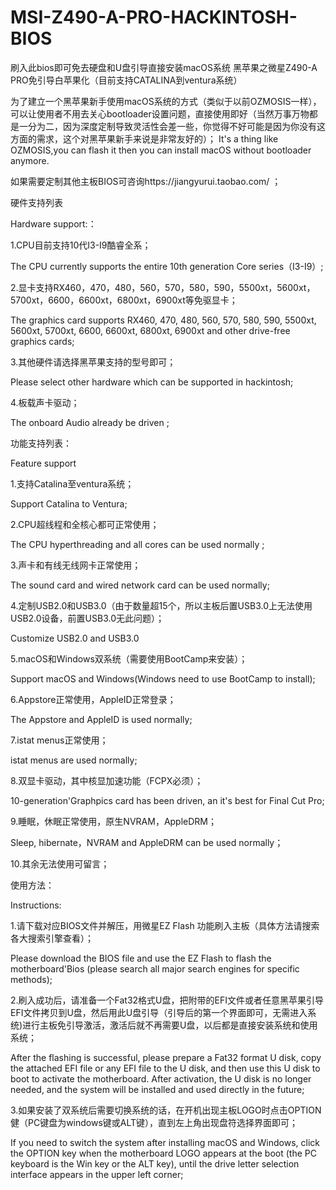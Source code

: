 # MSI-Z490-A-PRO-HACKINTOSH-BIOS
刷入此bios即可免去硬盘和U盘引导直接安装macOS系统
黑苹果之微星Z490-A PRO免引导白苹果化（目前支持CATALINA到ventura系统）

为了建立一个黑苹果新手使用macOS系统的方式（类似于以前OZMOSIS一样），可以让使用者不用去关心bootloader设置问题，直接使用即好（当然万事万物都是一分为二，因为深度定制导致灵活性会差一些，你觉得不好可能是因为你没有这方面的需求，这个对黑苹果新手来说是非常友好的）； It's a thing like OZMOSIS,you can flash it then you can install macOS without bootloader anymore.

如果需要定制其他主板BIOS可咨询https://jiangyurui.taobao.com/ ；

硬件支持列表

Hardware support:：

1.CPU目前支持10代I3-I9酷睿全系；

The CPU currently supports the entire 10th generation Core series（I3-I9）;

2.显卡支持RX460，470，480，560，570，580，590，5500xt，5600xt，5700xt，6600，6600xt，6800xt，6900xt等免驱显卡；

The graphics card supports RX460, 470, 480, 560, 570, 580, 590, 5500xt, 5600xt, 5700xt, 6600, 6600xt, 6800xt, 6900xt and other drive-free graphics cards;

3.其他硬件请选择黑苹果支持的型号即可；

Please select other hardware which can be supported in hackintosh;

4.板载声卡驱动；

The onboard Audio already be driven ;

功能支持列表：

Feature support

1.支持Catalina至ventura系统；

Support Catalina to Ventura;

2.CPU超线程和全核心都可正常使用；

The CPU hyperthreading and all cores can be used normally ;

3.声卡和有线无线网卡正常使用；

The sound card and wired network card can be used normally;

4.定制USB2.0和USB3.0（由于数量超15个，所以主板后置USB3.0上无法使用USB2.0设备，前置USB3.0无此问题）；

Customize USB2.0 and USB3.0

5.macOS和Windows双系统（需要使用BootCamp来安装）；

Support macOS and Windows(Windows need to use BootCamp to install);

6.Appstore正常使用，AppleID正常登录；

The Appstore and AppleID is used normally;

7.istat menus正常使用；

istat menus are used normally;

8.双显卡驱动，其中核显加速功能（FCPX必须）；

10-generation'Graphpics card has been driven, an it's best for Final Cut Pro;

9.睡眠，休眠正常使用，原生NVRAM，AppleDRM；

Sleep, hibernate，NVRAM and AppleDRM can be used normally；

10.其余无法使用可留言；

使用方法：

Instructions:

1.请下载对应BIOS文件并解压，用微星EZ Flash 功能刷入主板（具体方法请搜索各大搜索引擎查看）；

Please download the BIOS file and use the  EZ Flash  to flash the motherboard'Bios (please search all major search engines for specific methods);

2.刷入成功后，请准备一个Fat32格式U盘，把附带的EFI文件或者任意黑苹果引导EFI文件拷贝到U盘，然后用此U盘引导（引导后的第一个界面即可，无需进入系统)进行主板免引导激活，激活后就不再需要U盘，以后都是直接安装系统和使用系统；

After the flashing is successful, please prepare a Fat32 format U disk, copy the attached EFI file or any EFI file to the U disk, and then use this U disk to boot to activate the motherboard. After activation, the U disk is no longer needed, and the system will be installed and used directly in the future;

3.如果安装了双系统后需要切换系统的话，在开机出现主板LOGO时点击OPTION健（PC键盘为windows键或ALT键），直到左上角出现盘符选择界面即可；

If you need to switch the system after installing macOS and Windows, click the OPTION key when the motherboard LOGO appears at the boot (the PC keyboard is the Win key or the ALT key), until the drive letter selection interface appears in the upper left corner;
